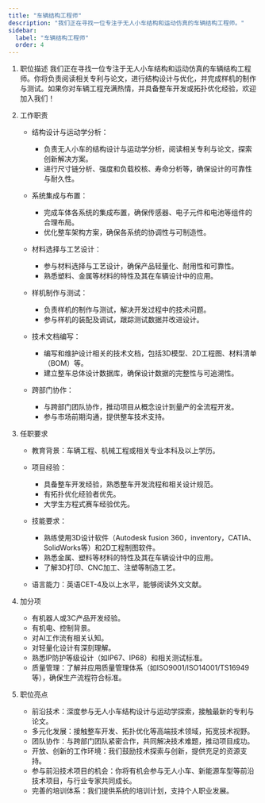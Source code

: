 ```yaml
---
title: "车辆结构工程师"
description: "我们正在寻找一位专注于无人小车结构和运动仿真的车辆结构工程师。"
sidebar:
  label: "车辆结构工程师"
  order: 4
---
```

1. 职位描述
我们正在寻找一位专注于无人小车结构和运动仿真的车辆结构工程师。你将负责阅读相关专利与论文，进行结构设计与优化，并完成样机的制作与测试。如果你对车辆工程充满热情，并具备整车开发或拓扑优化经验，欢迎加入我们！

2. 工作职责
   * 结构设计与运动学分析：
     * 负责无人小车的结构设计与运动学分析，阅读相关专利与论文，探索创新解决方案。
     * 进行尺寸链分析、强度和负载校核、寿命分析等，确保设计的可靠性与耐久性。

   * 系统集成与布置：
     * 完成车体各系统的集成布置，确保传感器、电子元件和电池等组件的合理布局。
     * 优化整车架构方案，确保各系统的协调性与可制造性。

   * 材料选择与工艺设计：
     * 参与材料选择与工艺设计，确保产品轻量化、耐用性和可靠性。
     * 熟悉塑料、金属等材料的特性及其在车辆设计中的应用。

   * 样机制作与测试：
     * 负责样机的制作与测试，解决开发过程中的技术问题。
     * 参与样机的装配及调试，跟踪测试数据并改进设计。

   * 技术文档编写：
     * 编写和维护设计相关的技术文档，包括3D模型、2D工程图、材料清单（BOM）等。
     * 建立整车总体设计数据库，确保设计数据的完整性与可追溯性。

   * 跨部门协作：
     * 与跨部门团队协作，推动项目从概念设计到量产的全流程开发。
     * 参与市场前期沟通，提供整车技术支持。

3.  任职要求
    * 教育背景：车辆工程、机械工程或相关专业本科及以上学历。
    * 项目经验：
      * 具备整车开发经验，熟悉整车开发流程和相关设计规范。
      * 有拓扑优化经验者优先。
      * 大学生方程式赛车经验优先。

    * 技能要求：
      *  熟练使用3D设计软件（Autodesk fusion 360，inventory，CATIA、SolidWorks等）和2D工程制图软件。
      *  熟悉金属、塑料等材料的特性及其在车辆设计中的应用。
      *  了解3D打印、CNC加工、注塑等制造工艺。
    * 语言能力：英语CET-4及以上水平，能够阅读外文文献。

4. 加分项
   * 有机器人或3C产品开发经验。
   * 有机电、控制背景。
   * 对AI工作流有相关认知。
   * 对轻量化设计有深刻理解。
   * 熟悉IP防护等级设计（如IP67、IP68）和相关测试标准。
   * 质量管理：了解并应用质量管理体系（如ISO9001/ISO14001/TS16949等），确保生产流程符合标准。


5. 职位亮点
   * 前沿技术：深度参与无人小车结构设计与运动学探索，接触最新的专利与论文。
   * 多元化发展：接触整车开发、拓扑优化等高端技术领域，拓宽技术视野。
   * 团队协作：与跨部门团队紧密合作，共同解决技术难题，推动项目成功。
   * 开放、创新的工作环境：我们鼓励技术探索与创新，提供充足的资源支持。
   * 参与前沿技术项目的机会：你将有机会参与无人小车、新能源车型等前沿技术项目，与行业专家共同成长。
   * 完善的培训体系：我们提供系统的培训计划，支持个人职业发展。



